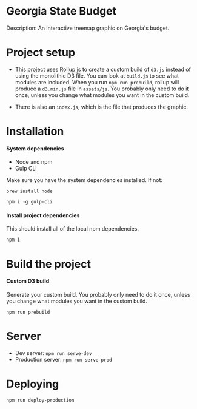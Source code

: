 # Georgia State Budget

Description: An interactive treemap graphic on Georgia's budget.

# Project setup

* This project uses [Rollup.js](https://rollupjs.org/) to create a custom build of `d3.js` instead of using the monolithic D3 file. You can look at `build.js` to see what modules are included. When you run `npm run prebuild`, rollup will produce a `d3.min.js` file in `assets/js`. You probably only need to do it once, unless you change what modules you want in the custom build.

* There is also an `index.js`, which is the file that produces the graphic.


# Installation

#### System dependencies
* Node and npm
* Gulp CLI

Make sure you have the system dependencies installed. If not:

```
brew install node

npm i -g gulp-cli
```


#### Install project dependencies

This should install all of the local npm dependencies.

```
npm i
```


# Build the project

#### Custom D3 build

Generate your custom build. You probably only need to do it once, unless you change what modules you want in the custom build.

```
npm run prebuild
```


# Server

* Dev server: `npm run serve-dev`
* Production server: `npm run serve-prod`

# Deploying

`npm run deploy-production`